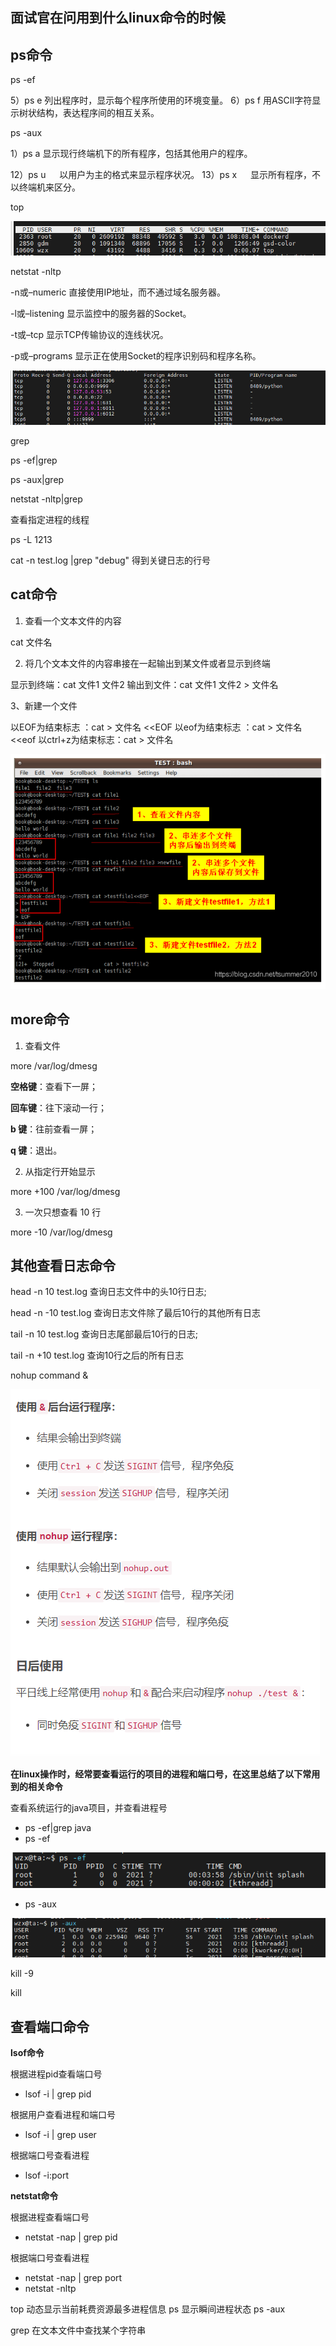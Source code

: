 ## 面试官在问用到什么linux命令的时候

## ps命令

ps -ef

5）ps e  列出程序时，显示每个程序所使用的环境变量。
6）ps f  用ASCII字符显示树状结构，表达程序间的相互关系。



ps -aux

1）ps a 显示现行终端机下的所有程序，包括其他用户的程序。

12）ps u 　 以用户为主的格式来显示程序状况。
13）ps x 　 显示所有程序，不以终端机来区分。



top

![image-20220331103857411](linux知识点/image-20220331103857411.png)



netstat -nltp

-n或–numeric  直接使用IP地址，而不通过域名服务器。

-l或–listening  显示监控中的服务器的Socket。

 -t或–tcp  显示TCP传输协议的连线状况。

 -p或–programs  显示正在使用Socket的程序识别码和程序名称。

![image-20220331104411867](linux知识点/image-20220331104411867.png)



grep

ps -ef|grep

ps -aux|grep

netstat -nltp|grep



查看指定进程的线程

ps -L 1213





cat -n test.log |grep "debug" 得到关键日志的行号

## cat命令

1. 查看一个文本文件的内容

cat 文件名

2. 将几个文本文件的内容串接在一起输出到某文件或者显示到终端

显示到终端：cat 文件1 文件2
输出到文件：cat 文件1 文件2  > 文件名

3、新建一个文件

以EOF为结束标志   ：cat > 文件名 <<EOF
以eof为结束标志   ：cat > 文件名 <<eof
以ctrl+z为结束标志：cat > 文件名

![image-20220331105752092](linux知识点/image-20220331105752092.png)

## more命令

1. 查看文件

more /var/log/dmesg

**空格键**：查看下一屏；

**回车键**：往下滚动一行；

**b 键**：往前查看一屏；

**q 键**：退出。



2. 从指定行开始显示

more +100 /var/log/dmesg

3. 一次只想查看 10 行

more -10 /var/log/dmesg



## 其他查看日志命令

head -n 10 test.log  查询日志文件中的头10行日志;

head -n -10 test.log  查询日志文件除了最后10行的其他所有日志



tail -n 10 test.log  查询日志尾部最后10行的日志;

tail -n +10 test.log  查询10行之后的所有日志





nohup  command &

![image-20220322151329617](linux知识点/image-20220322151329617.png)





**在linux操作时，经常要查看运行的项目的进程和端口号，在这里总结了以下常用到的相关命令**

查看系统运行的java项目，并查看进程号

- ps -ef|grep java
- ps -ef

![image-20220322145807759](linux知识点/image-20220322145807759.png)

- ps -aux

![image-20220322145651841](linux知识点/image-20220322145651841.png)



kill -9 

kill



## 查看端口命令

**lsof命令**

根据进程pid查看端口号

- lsof -i | grep pid

根据用户查看进程和端口号

- lsof -i | grep user

根据端口号查看进程

- lsof -i:port



**netstat命令**

根据进程查看端口号

- netstat -nap | grep pid

根据端口号查看进程

- netstat -nap | grep port
- netstat -nltp







top                动态显示当前耗费资源最多进程信息
ps                  显示瞬间进程状态 ps -aux

grep             在文本文件中查找某个字符串












